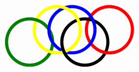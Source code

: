 <!DOCTYPE html>
<html>
<head>
	<title></title>
	<style type="text/css">
	.circle, .circle:after{
		border-radius: 50%;
		border-style: solid;
		border-width: 10px;
		width: 140px;
		height: 140px;
		position: absolute;
	}
	.circle:after{
			content: '';
			left: -10px;
			top: -10px;
		}
	.blue{
		border-color: blue;
	}
	.blue:after{
		border-color: blue;
		border-bottom-color: transparent;
		z-index: 1;
	}
	.yellow{
		border-color: yellow;
		left: 180px;
	}
	.yellow:after{
		border-color: yellow;
		border-left-color: transparent;
		z-index: 1;
	}
	.red{
		border-color:red;
		left: 350px;
	}
	.red:after{
		border-color:red;
		border-left-color: transparent;
		z-index: 1;
	}
	.green{
		border-color:green;
		top: 90px;
		left: 90px;
	}
	.green:after{
		border-color:green;
	}
	.black{
		border-color:black;
		top: 90px;
		left: 270px;
	}
	.black:after{
		border-color:black;
		border-right-color: transparent;
		border-top-color: transparent;
		z-index: 1;
	}
	</style>
</head>
<body>
	<div class="circle blue"></div>
	<div class="circle yellow"></div>
	<div class="circle red"></div>
	<div class="circle green"></div>
	<div class="circle black"></div>
</body>
</html>

